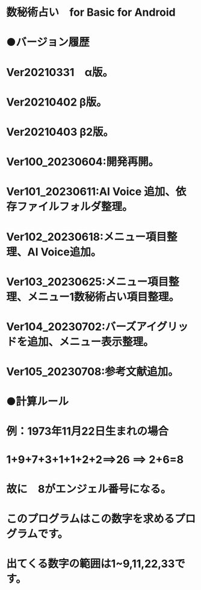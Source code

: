# 数秘術占い　for Basic for Android 

# ●バージョン履歴
# Ver20210331　α版。
# Ver20210402 β版。
# Ver20210403 β2版。

# Ver100_20230604:開発再開。
# Ver101_20230611:AI Voice 追加、依存ファイルフォルダ整理。
# Ver102_20230618:メニュー項目整理、AI Voice追加。
# Ver103_20230625:メニュー項目整理、メニュー1数秘術占い項目整理。
# Ver104_20230702:バーズアイグリッドを追加、メニュー表示整理。
# Ver105_20230708:参考文献追加。


# ●計算ルール
# 例：1973年11月22日生まれの場合
# 1+9+7+3+1+1+2+2==>26 ==> 2+6=8
# 故に　8がエンジェル番号になる。

# このプログラムはこの数字を求めるプログラムです。
# 出てくる数字の範囲は1~9,11,22,33です。




